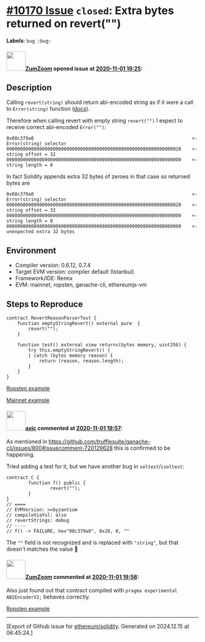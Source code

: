 # [\#10170 Issue](https://github.com/ethereum/solidity/issues/10170) `closed`: Extra bytes returned on revert("")
**Labels**: `bug :bug:`


#### <img src="https://avatars.githubusercontent.com/u/735355?u=bbbfa1d147219ec846004033d2a645563c04ef36&v=4" width="50">[ZumZoom](https://github.com/ZumZoom) opened issue at [2020-11-01 19:25](https://github.com/ethereum/solidity/issues/10170):

## Description

Calling `revert(string)` should return abi-encoded string as if it were a call to `Error(string)` function ([docs](https://solidity.readthedocs.io/en/latest/control-structures.html#revert)).

Therefore when calling revert with empty string `revert("")` I expect to receive correct abi-encoded `Error("")`: 
```
0x08c379a0                                                          <- Error(string) selector
0000000000000000000000000000000000000000000000000000000000000020    <- string offset = 32
0000000000000000000000000000000000000000000000000000000000000000    <- string length = 0
```

In fact Solidity appends extra 32 bytes of zeroes in that case so returned bytes are
```
0x08c379a0                                                          <- Error(string) selector
0000000000000000000000000000000000000000000000000000000000000020    <- string offset = 32
0000000000000000000000000000000000000000000000000000000000000000    <- string length = 0
0000000000000000000000000000000000000000000000000000000000000000    <- unexpected extra 32 bytes
```

## Environment

- Compiler version: 0.6.12, 0.7.4
- Target EVM version: compiler default (Istanbul)
- Framework/IDE: Remix
- EVM: mainnet, ropsten, ganache-cli, ethereumjs-vm

## Steps to Reproduce

```solidity
contract RevertReasonParserTest {
    function emptyStringRevert() external pure  {
        revert("");
    }

    function test() external view returns(bytes memory, uint256) {
        try this.emptyStringRevert() {
        } catch (bytes memory reason) {
            return (reason, reason.length);
        }
    }
}
```

[Ropsten example](https://ropsten.etherscan.io/address/0xfdd9aa7ae91e966ae3d8aa708d5fe42f82ab746c)

[Mainnet example](https://etherscan.io/address/0x3a428d3ca52251fa40e4841e4556e13481893b83)



#### <img src="https://avatars.githubusercontent.com/u/20340?v=4" width="50">[axic](https://github.com/axic) commented at [2020-11-01 19:57](https://github.com/ethereum/solidity/issues/10170#issuecomment-720142609):

As mentioned in https://github.com/trufflesuite/ganache-cli/issues/800#issuecomment-720129628 this is confirmed to be happening.

Tried adding a test for it, but we have another bug in `soltest`/`isoltest`:
```solidity
contract C {
        function f() public {
                revert(""); 
        }
}
// ====
// EVMVersion: >=byzantium
// compileViaYul: also
// revertStrings: debug
// ----
// f() -> FAILURE, hex"08c379a0", 0x20, 0, ""
```

The `""` field is not recognized and is replaced with `"string"`, but that doesn't matches the value 😬

#### <img src="https://avatars.githubusercontent.com/u/735355?u=bbbfa1d147219ec846004033d2a645563c04ef36&v=4" width="50">[ZumZoom](https://github.com/ZumZoom) commented at [2020-11-01 19:58](https://github.com/ethereum/solidity/issues/10170#issuecomment-720142662):

Also just found out that contract compiled with `pragma experimental ABIEncoderV2;` behaves correctly.

[Ropsten example](https://ropsten.etherscan.io/address/0x4e6dbc0f3e7f0f256bef092bd45ca661dd8ffcdd)


-------------------------------------------------------------------------------



[Export of Github issue for [ethereum/solidity](https://github.com/ethereum/solidity). Generated on 2024.12.15 at 06:45:24.]
